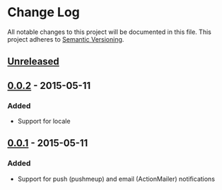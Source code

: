 # Change Log

All notable changes to this project will be documented in this file.
This project adheres to [Semantic Versioning](http://semver.org/).

## [Unreleased][unreleased]

## [0.0.2] - 2015-05-11

### Added
- Support for locale

## [0.0.1] - 2015-05-11

### Added
- Support for push (pushmeup) and email (ActionMailer) notifications

[unreleased]: https://github.com/Skalar/activenotifier/compare/v0.0.2...HEAD
[0.0.2]: https://github.com/Skalar/activenotifier/compare/v0.0.1...v0.0.2
[0.0.1]: https://github.com/Skalar/activenotifier/compare/a0352762...v0.0.1
